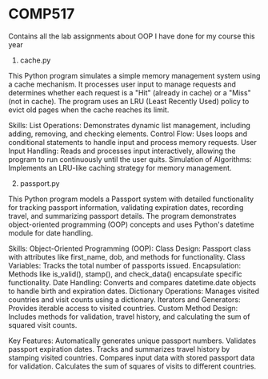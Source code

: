 # COMP517
Contains all the lab assignments about OOP I have done for my course this year

1. cache.py

This Python program simulates a simple memory management system using a cache mechanism. It processes user input to manage requests and determines whether each request is a "Hit" (already in cache) or a "Miss" (not in cache). The program uses an LRU (Least Recently Used) policy to evict old pages when the cache reaches its limit.

Skills:
List Operations: Demonstrates dynamic list management, including adding, removing, and checking elements.
Control Flow: Uses loops and conditional statements to handle input and process memory requests.
User Input Handling: Reads and processes input interactively, allowing the program to run continuously until the user quits.
Simulation of Algorithms: Implements an LRU-like caching strategy for memory management.

2. passport.py

This Python program models a Passport system with detailed functionality for tracking passport information, validating expiration dates, recording travel, and summarizing passport details. The program demonstrates object-oriented programming (OOP) concepts and uses Python's datetime module for date handling.

Skills:
Object-Oriented Programming (OOP):
Class Design: Passport class with attributes like first_name, dob, and methods for functionality.
Class Variables: Tracks the total number of passports issued.
Encapsulation: Methods like is_valid(), stamp(), and check_data() encapsulate specific functionality.
Date Handling: Converts and compares datetime.date objects to handle birth and expiration dates.
Dictionary Operations: Manages visited countries and visit counts using a dictionary.
Iterators and Generators: Provides iterable access to visited countries.
Custom Method Design: Includes methods for validation, travel history, and calculating the sum of squared visit counts.

Key Features:
Automatically generates unique passport numbers.
Validates passport expiration dates.
Tracks and summarizes travel history by stamping visited countries.
Compares input data with stored passport data for validation.
Calculates the sum of squares of visits to different countries.
